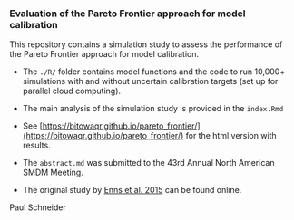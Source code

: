 

### Evaluation of the Pareto Frontier approach for model calibration

This repository contains a simulation study to assess the performance of the Pareto Frontier approach for model calibration.

* The `./R/` folder contains model functions and the code to run 10,000+ simulations with and without uncertain calibration targets (set up for parallel cloud computing).

* The main analysis of the simulation study is provided in the `index.Rmd`

* See [https://bitowaqr.github.io/pareto_frontier/](https://bitowaqr.github.io/pareto_frontier/) for the html version with results.

* The `abstract.md` was submitted to the 43rd Annual North American SMDM Meeting.

* The original study by [Enns et al. 2015](https://journals.sagepub.com/doi/10.1177/0272989X14528382) can be found online.


Paul Schneider